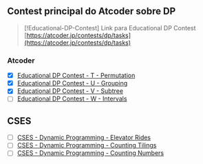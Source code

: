
## Contest principal do Atcoder sobre DP


> [!Educational-DP-Contest] Link para Educational DP Contest
> [https://atcoder.jp/contests/dp/tasks](https://atcoder.jp/contests/dp/tasks)

### Atcoder

*  [x] [Educational DP Contest - T - Permutation](https://atcoder.jp/contests/dp/tasks/dp_t)
*  [x] [Educational DP Contest - U - Grouping](https://atcoder.jp/contests/dp/tasks/dp_u)
*  [x] [Educational DP Contest - V - Subtree](https://atcoder.jp/contests/dp/tasks/dp_v)
*  [ ] [Educational DP Contest - W - Intervals](https://atcoder.jp/contests/dp/tasks/dp_w)

## CSES

*  [ ] [CSES - Dynamic Programming - Elevator Rides](https://cses.fi/problemset/task/1653)
*  [ ] [CSES - Dynamic Programming - Counting Tilings](https://cses.fi/problemset/task/2181)
*  [ ] [CSES - Dynamic Programming - Counting Numbers](https://cses.fi/problemset/task/2220)